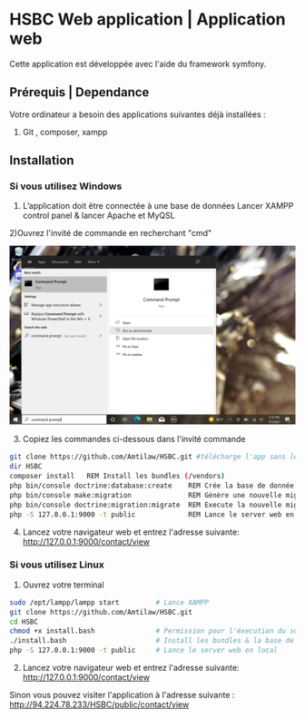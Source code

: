 # HSBC Web application | Application web

Cette application est développée avec l'aide du framework symfony.
## Prérequis | Dependance
Votre ordinateur a besoin des applications suivantes déjà installées : 
1) Git , composer, xampp

## Installation
### Si vous utilisez Windows

1) L’application doit être connectée à une base de données 
 Lancer XAMPP control panel & lancer Apache et MyQSL

  2)Ouvrez l'invité de commande en recherchant "cmd"

![Alt text](resourceReadme/WindowsCmdOpen.jpeg?raw=true "CmdSearch")

3) Copiez les commandes ci-dessous dans l'invité commande

```bash
git clone https://github.com/Amtilaw/HSBC.git #télécharge l'app sans les bundles
dir HSBC
composer install   REM Install les bundles (/vendors)
php bin/console doctrine:database:create    REM Crée la base de donnée dans mySQL
php bin/console make:migration              REM Génère une nouvelle migration
php bin/console doctrine:migration:migrate  REM Execute la nouvelle migration
php -S 127.0.0.1:9000 -t public             REM Lance le server web en local
```

4) Lancez votre navigateur web et entrez l'adresse suivante: http://127.0.0.1:9000/contact/view

### Si vous utilisez Linux
1) Ouvrez votre terminal
```bash
sudo /opt/lampp/lampp start         # Lance XAMPP
git clone https://github.com/Amtilaw/HSBC.git
cd HSBC
chmod +x install.bash               # Permission pour l'éxecution du script
./install.bash                      # Install les bundles & la base de donnée 
php -S 127.0.0.1:9000 -t public     # Lance le server web en local
```

2) Lancez votre navigateur web et entrez l'adresse suivante: http://127.0.0.1:9000/contact/view

Sinon vous pouvez visiter l'application à l'adresse suivante : http://94.224.78.233/HSBC/public/contact/view
